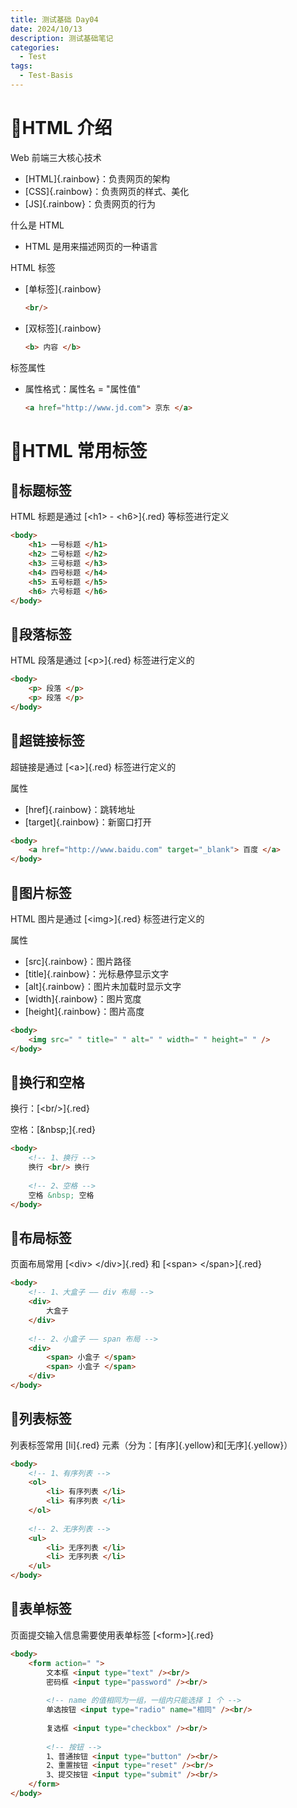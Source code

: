```yaml
---
title: 测试基础 Day04
date: 2024/10/13
description: 测试基础笔记
categories: 
  - Test
tags: 
  - Test-Basis
---
```


# :hibiscus:HTML 介绍

Web 前端三大核心技术

- [HTML]{.rainbow}：负责网页的架构
- [CSS]{.rainbow}：负责网页的样式、美化
- [JS]{.rainbow}：负责网页的行为

什么是 HTML

- HTML 是用来描述网页的一种语言

HTML 标签

- [单标签]{.rainbow}

  ```html 单标签
  <br/>
  ```

- [双标签]{.rainbow}

  ```html 双标签
  <b> 内容 </b>
  ```

标签属性

- 属性格式：属性名 = "属性值" 

  ```html 标签属性
  <a href="http://www.jd.com"> 京东 </a>
  ```

# :hibiscus:HTML 常用标签

## :seedling:标题标签

HTML 标题是通过 [\<h1> \- \<h6>]{.red} 等标签进行定义

```html 标题标签
<body>
    <h1> 一号标题 </h1>
    <h2> 二号标题 </h2>
    <h3> 三号标题 </h3>
    <h4> 四号标题 </h4>
    <h5> 五号标题 </h5>
    <h6> 六号标题 </h6>
</body>
```

## :seedling:段落标签

HTML 段落是通过 [\<p>]{.red} 标签进行定义的

```html 段落标签
<body>
    <p> 段落 </p>  
    <p> 段落 </p>
</body>
```

## :seedling:超链接标签

超链接是通过 [\<a>]{.red} 标签进行定义的

属性

- [href]{.rainbow}：跳转地址
- [target]{.rainbow}：新窗口打开

```html 超链接标签
<body>
    <a href="http://www.baidu.com" target="_blank"> 百度 </a>
</body>
```

## :seedling:图片标签

HTML 图片是通过 [\<img>]{.red} 标签进行定义的

属性

- [src]{.rainbow}：图片路径
- [title]{.rainbow}：光标悬停显示文字
- [alt]{.rainbow}：图片未加载时显示文字
- [width]{.rainbow}：图片宽度
- [height]{.rainbow}：图片高度

```html 图片标签
<body>
    <img src=" " title=" " alt=" " width=" " height=" " />
</body>
```

## :seedling:换行和空格

换行：[\<br/>]{.red}

空格：[\&nbsp;]{.red}

```html 换行和空格
<body>
    <!-- 1、换行 -->
    换行 <br/> 换行
    
    <!-- 2、空格 -->
    空格 &nbsp; 空格
</body>
```

## :seedling:布局标签

页面布局常用 [\<div> \</div>]{.red} 和 [\<span> \</span>]{.red}

```html 布局标签
<body>
    <!-- 1、大盒子 —— div 布局 -->
    <div>
        大盒子
    </div>
    
    <!-- 2、小盒子 —— span 布局 -->
    <div>
        <span> 小盒子 </span>
        <span> 小盒子 </span>
    </div>
</body>
```

## :seedling:列表标签

列表标签常用 [li]{.red} 元素（分为：[有序]{.yellow}和[无序]{.yellow}）

```html 列表标签
<body>
    <!-- 1、有序列表 -->
    <ol>
        <li> 有序列表 </li>
        <li> 有序列表 </li>
    </ol>
    
    <!-- 2、无序列表 -->
    <ul>
        <li> 无序列表 </li>
        <li> 无序列表 </li>
    </ul>
</body>
```

## :seedling:表单标签

页面提交输入信息需要使用表单标签 [\<form>]{.red}

```html 表单标签
<body>
    <form action=" ">
        文本框 <input type="text" /><br/>
        密码框 <input type="password" /><br/>
        
        <!-- name 的值相同为一组，一组内只能选择 1 个 -->
        单选按钮 <input type="radio" name="相同" /><br/>
        
        复选框 <input type="checkbox" /><br/>
        
        <!-- 按钮 -->
        1、普通按钮 <input type="button" /><br/>
        2、重置按钮 <input type="reset" /><br/>
        3、提交按钮 <input type="submit" /><br/>
    </form>
</body>
```